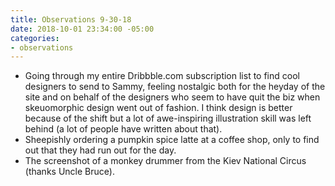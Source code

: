 ```yaml
---
title: Observations 9-30-18
date: 2018-10-01 23:34:00 -05:00
categories:
- observations
---
```


- Going through my entire Dribbble.com subscription list to find cool designers to send to Sammy, feeling nostalgic both for the heyday of the site and on behalf of the designers who seem to have quit the biz when skeuomorphic design went out of fashion. I think design is better because of the shift but a lot of awe-inspiring illustration skill was left behind (a lot of people have written about that).
- Sheepishly ordering a pumpkin spice latte at a coffee shop, only to find out that they had run out for the day.
- The screenshot of a monkey drummer from the Kiev National Circus (thanks Uncle Bruce).